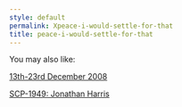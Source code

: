 ```yaml
---
style: default
permalink: Xpeace-i-would-settle-for-that
title: peace-i-would-settle-for-that
---
```

You may also like:

[13th-23rd December 2008](http://scp-wiki.net/13th-23rd-december-2008)

[SCP-1949: Jonathan Harris](http://scp-wiki.net/scp-1949)
